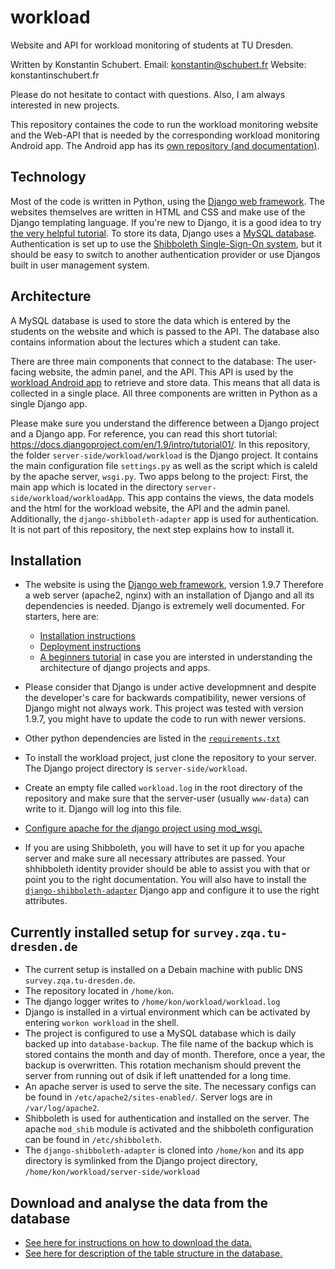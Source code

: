 workload
========

Website and API for workload monitoring of students at TU Dresden.

Written by Konstantin Schubert.
Email: konstantin@schubert.fr
Website: konstantinschubert.fr

Please do not hesitate to contact with questions.
Also, I am always interested in new projects.


This repository containes the code to run the workload monitoring website and the Web-API that is needed by the corresponding workload monitoring Android app. The Android app has its [own repository (and documentation)](https://github.com/KonstantinSchubert/workload-android).

## Technology

Most of the code is written in Python, using the [Django web framework](https://www.djangoproject.com/). The websites themselves are written in HTML and CSS and make use of the Django templating language. If you're new to Django, it is a good idea to try [the very helpful tutorial](https://docs.djangoproject.com/en/1.9/intro/tutorial01/). To store its data, Django uses a [MySQL database](https://www.mysql.com/). Authentication is set up to use the [Shibboleth Single-Sign-On system](https://shibboleth.net/), but it should be easy to switch to another authentication provider or use Djangos built in user management system.

## Architecture

A MySQL database is used to store the data which is entered by the students on the website and which is passed to the API. The database also contains information about the lectures which a student can take. 

There are three main components that connect to the database: The user-facing website, the admin panel, and the API.
This API is used by the [workload Android app](https://github.com/KonstantinSchubert/workload-android) to retrieve and store data. This means that all data is collected in a single place. All three components are written in Python as a single Django app.

Please make sure you understand the difference between a Django project and a Django app. For reference, you can read this short tutorial: https://docs.djangoproject.com/en/1.9/intro/tutorial01/.
In this repository, the folder `server-side/workload/workload` is the Django project. It contains the main configuration file `settings.py` as well as the script which is caleld by the apache server, `wsgi.py`. Two apps belong to the project: First, the main app which is located in the directory `server-side/workload/workloadApp`. This app contains the views, the data models and the html for the workload website, the API and the admin panel. Additionally, the `django-shibboleth-adapter` app is used for authentication. It is not part of this repository, the next step explains how to install it.

## Installation
  * The website is using the [Django web framework](https://www.djangoproject.com/), version 1.9.7 Therefore a web server (apache2, nginx) with an installation of Django and all its dependencies is needed. Django is extremely well documented. For starters, here are:
    * [Installation instructions](https://docs.djangoproject.com/en/1.7/topics/install/)
    * [Deployment instructions](https://docs.djangoproject.com/en/1.7/howto/deployment/wsgi/)
    * [A beginners tutorial](https://docs.djangoproject.com/en/1.7/intro/tutorial01/) in case you are intersted in understanding the architecture of django projects and apps.
  * Please consider that Django is under active developmnent and despite the developer's care for backwards compatibility, newer versions of Django might not always work. This project was tested with version 1.9.7, you might have to update the code to run with newer versions.
  * Other python dependencies are listed in the [`requirements.txt`](requirements.txt)
  
  * To install the workload project, just clone the repository to your server. The Django project directory is `server-side/workload`.
  * Create an empty file called `workload.log` in the root directory of the repository and make sure that the server-user (usually `www-data`) can write to it. Django will log into this file.
  * [Configure apache for the django project using mod_wsgi.](https://docs.djangoproject.com/en/1.9/howto/deployment/wsgi/modwsgi/)
  * If you are using Shibboleth, you will have to set it up for you apache server and make sure all necessary attributes are passed. Your shhibboleth identity provider should be able to assist you with that or point you to the right documentation. You will also have to install the [`django-shibboleth-adapter`](https://github.com/KonstantinSchubert/django-shibboleth-adapter) Django app and configure it to use the right attributes.


## Currently installed setup for `survey.zqa.tu-dresden.de`
 * The current setup is installed on a Debain machine with public DNS `survey.zqa.tu-dresden.de`.
 * The repository located in `/home/kon`.
 * The django logger writes to `/home/kon/workload/workload.log`
 * Django is installed in a virtual environment which can be activated by entering `workon workload` in the shell.
 * The project is configured to use a MySQL database which is daily backed up into `database-backup`. The file name of the backup which is stored contains the month and day of month. Therefore, once a year, the backup is overwritten. This rotation mechanism should prevent the server from running out of dsik if left unattended for a long time.
 * An apache server is used to serve the site. The necessary configs can be found in `/etc/apache2/sites-enabled/`. Server logs are in `/var/log/apache2`.
 * Shibboleth is used for authentication and installed on the server. The apache `mod_shib` module is activated and the shibboleth configuration can be found in `/etc/shibboleth`.
 * The `django-shibboleth-adapter` is cloned into `/home/kon` and its app directory is symlinked from the Django project directory,  `/home/kon/workload/server-side/workload`


## Download and analyse the data from the database

 * [See here for instructions on how to download the data. ](documentation/ReadoutDatabase.md)
 * [See here for description of the table structure in the database.](documentation/TableStructure.md)
  
  
